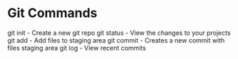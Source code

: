 # Git Commands

git init - Create a new git repo
git status - View the changes to your projects
git add - Add files to staging area
git commit - Creates a new commit with files staging area
git log - View recent commits
